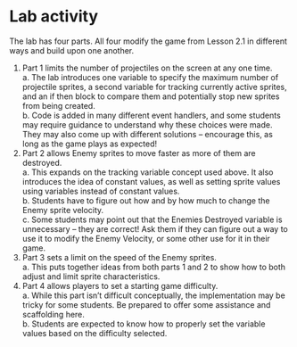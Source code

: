 # Lab activity

The lab has four parts. All four modify the game from Lesson 2.1 in different ways and build upon one another.

1. Part 1 limits the number of projectiles on the screen at any one time.\
a. The lab introduces one variable to specify the maximum number of projectile sprites, a second variable for tracking currently active sprites, and an if then block to compare them and potentially stop new sprites from being created.\
b. Code is added in many different event handlers, and some students may require guidance to understand why these choices were made. They may also come up with different solutions – encourage this, as long as the game plays as expected!
1. Part 2 allows Enemy sprites to move faster as more of them are destroyed.\
a. This expands on the tracking variable concept used above. It also introduces the idea of constant values, as well as setting sprite values using variables instead of constant values.\
b. Students have to figure out how and by how much to change the Enemy sprite velocity.\
c. Some students may point out that the Enemies Destroyed variable is unnecessary – they are correct! Ask them if they can figure out a way to use it to modify the Enemy Velocity, or some other use for it in their game.
1. Part 3 sets a limit on the speed of the Enemy sprites.\
a. This puts together ideas from both parts 1 and 2 to show how to both adjust and limit sprite characteristics.
1. Part 4 allows players to set a starting game difficulty.\
a. While this part isn’t difficult conceptually, the implementation may be tricky for some students. Be prepared to offer some assistance and scaffolding here.\
b. Students are expected to know how to properly set the variable values based on the difficulty selected.
